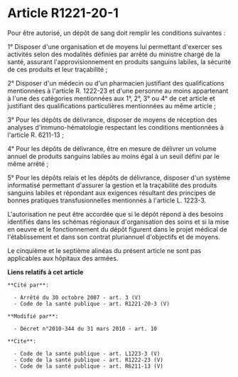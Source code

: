 # Article R1221-20-1

Pour être autorisé, un dépôt de sang doit remplir les conditions suivantes : 

1° Disposer d'une organisation et de moyens lui permettant d'exercer ses activités selon des modalités définies par arrêté du
ministre chargé de la santé, assurant l'approvisionnement en produits sanguins labiles, la sécurité de ces produits et leur
traçabilité ; 

2° Disposer d'un médecin ou d'un pharmacien justifiant des qualifications mentionnées à l'article R. 1222-23 et d'une
personne au moins appartenant à l'une des catégories mentionnées aux 1°, 2°, 3° ou 4° de cet article et justifiant des
qualifications particulières mentionnées au même article ; 

3° Pour les dépôts de délivrance, disposer de moyens de réception des analyses d'immuno-hématologie respectant les conditions
mentionnées à l'article R. 6211-13 ; 

4° Pour les dépôts de délivrance, être en mesure de délivrer un volume annuel de produits sanguins labiles au moins égal à un
seuil défini par le même arrêté ; 

5° Pour les dépôts relais et les dépôts de délivrance, disposer d'un système informatisé permettant d'assurer la gestion et
la traçabilité des produits sanguins labiles et répondant aux exigences résultant des principes de bonnes pratiques
transfusionnelles mentionnés à l'article L. 1223-3.

L'autorisation ne peut être accordée que si le dépôt répond à des besoins identifiés dans les schémas régionaux
d'organisation des soins et si la mise en oeuvre et le fonctionnement du dépôt figurent dans le projet médical de
l'établissement et dans son contrat pluriannuel d'objectifs et de moyens. 

Le cinquième et le septième alinéas du présent article ne sont pas applicables aux hôpitaux des armées.

**Liens relatifs à cet article**

	**Cité par**:

	  - Arrêté du 30 octobre 2007 - art. 3 (V)
	  - Code de la santé publique - art. R1221-20-3 (V)

	**Modifié par**:

	  - Décret n°2010-344 du 31 mars 2010 - art. 10

	**Cite**:

	  - Code de la santé publique - art. L1223-3 (V)
	  - Code de la santé publique - art. R1222-23 (V)
	  - Code de la santé publique - art. R6211-13 (V)
